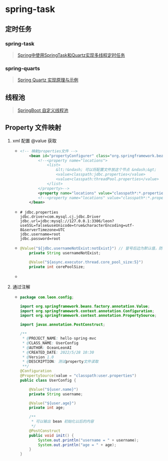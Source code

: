 # spring-task

## 定时任务

### spring-task

> [Spring中使用SpringTask和Quartz实现多线程定时任务](https://blog.csdn.net/wanson2015/article/details/83994098)

### spring-quarts

> [ Spring Quartz 实现原理与示例 ](https://www.cnblogs.com/SpaceAnt/p/6354446.html)



## 线程池

> [SpringBoot 自定义线程池](https://blog.csdn.net/weixin_40816738/article/details/123974806)

## Property 文件映射

1. xml 配置 @value 获取

   * ```xml
     <!-- 映射properties文件 -->
         <bean id="propertyConfigurer" class="org.springframework.beans.factory.config.PropertyPlaceholderConfigurer">
             <!--<property name="locations">
                 <list>
                     &lt;!&ndash; 可以将配置文件放这个节点 &ndash;&gt;
                     <value>classpath:jdbc.properties</value>
                     <value>classpath:threadPool.properties</value>
                 </list>
             </property>-->
             <property name="locations" value="classpath*:*.properties"/>
             <!--<property name="locations" value="classpath*:*.properties"/>-->
         </bean>
     ```

   * ```properties
     # jdbc.properties
     jdbc.driver=com.mysql.cj.jdbc.Driver
     jdbc.url=jdbc:mysql://127.0.0.1:3306/leon?useSSL=false&useUnicode=true&characterEncoding=utf-8&serverTimezone=UTC
     jdbc.username=root
     jdbc.password=root
     ```

   * ```java
     @Value("${jdbc.usernameNotExist:notExist}") // 冒号后边为默认值，防止NPE
         private String usernameNotExist;
     
         @Value("${async.executor.thread.core_pool_size:5}")
         private int corePoolSize;
     ```

   * 

2. 通过注解

   * ```java
     package com.leon.config;
     
     import org.springframework.beans.factory.annotation.Value;
     import org.springframework.context.annotation.Configuration;
     import org.springframework.context.annotation.PropertySource;
     
     import javax.annotation.PostConstruct;
     
     /**
      * @PROJECT_NAME: hello-spring-mvc
      * @CLASS_NAME: UserConfig
      * @AUTHOR: OceanLeonAI
      * @CREATED_DATE: 2022/5/28 10:30
      * @Version 1.0
      * @DESCRIPTION: 测试property文件读取
      **/
     @Configuration
     @PropertySource(value = "classpath:user.properties")
     public class UserConfig {
     
         @Value("${user.name}")
         private String username;
     
         @Value("${user.age}")
         private int age;
     
         /**
          * 可以输出 bean 初始化以后的内容
          */
         @PostConstruct
         public void init() {
             System.out.println("username = " + username);
             System.out.println("age = " + age);
         }
     }
     
     ```

     